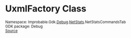 
# UxmlFactory Class
<sup>
Namespace: Improbable.Gdk.<a href="{{urlRoot}}/api/debug-index">Debug</a>.<a href="{{urlRoot}}/api/debug/net-stats-index">NetStats</a>.NetStatsCommandsTab<br/>
GDK package: Debug<br/>
<a href="https://www.github.com/spatialos/gdk-for-unity/blob/decea028/workers/unity/Packages/io.improbable.gdk.debug/NetStatsViewer/NetStatsCommandsTab.cs/#L11">Source</a>
<style>
a code {
                    padding: 0em 0.25em!important;
}
code {
                    background-color: #ffffff!important;
}
</style>
</sup>
















